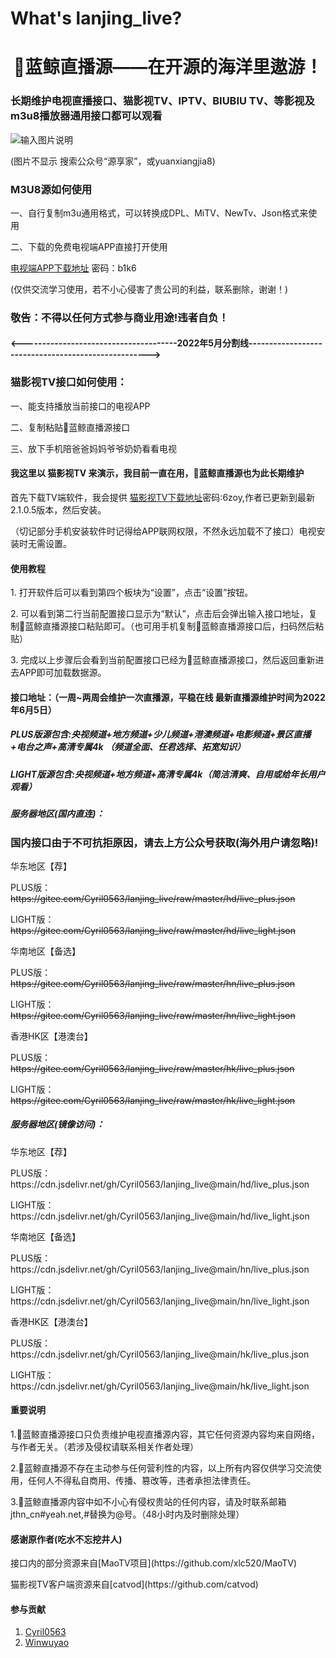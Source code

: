# What's lanjing_live?
<h1 align="center">🐋蓝鲸直播源——在开源的海洋里遨游！</h1>
<h3 align="left">长期维护电视直播接口、猫影视TV、IPTV、BIUBIU TV、等影视及m3u8播放器通用接口都可以观看</h3>


![输入图片说明](https://cdn.jsdelivr.net/gh/Cyril0563/lanjing_live@main/imgs/codes.png)
<p>(图片不显示 搜索公众号“源享家”，或yuanxiangjia8)</p>

<h3 align="left">M3U8源如何使用</h3>
<p>一、自行复制m3u通用格式，可以转换成DPL、MiTV、NewTv、Json格式来使用</P>
<p>二、下载的免费电视端APP直接打开使用</p>

[电视端APP下载地址](https://jthn.lanzoub.com/b056i56zg)
密码：b1k6

<p>(仅供交流学习使用，若不小心侵害了贵公司的利益，联系删除，谢谢！)</p>
<h3>敬告：不得以任何方式参与商业用途!违者自负！</h3>

#### <--------------------------------------2022年5月分割线---------------------------------------------------->

<h3 align="left">猫影视TV接口如何使用：</h3>
<p>一、能支持播放当前接口的电视APP</P>
<p>二、复制粘贴🐋蓝鲸直播源接口</P>
<p>三、放下手机陪爸爸妈妈爷爷奶奶看看电视</P>

#### 我这里以 猫影视TV 来演示，我目前一直在用，🐋蓝鲸直播源也为此长期维护
首先下载TV端软件，我会提供 [猫影视TV下载地址](https://jthn.lanzoub.com/b056c0rlc
)密码:6zoy,作者已更新到最新2.1.0.5版本，然后安装。<P>（切记部分手机安装软件时记得给APP联网权限，不然永远加载不了接口）电视安装时无需设置。</P>

#### 使用教程

<P>1.  打开软件后可以看到第四个板块为“设置”，点击“设置”按钮。</P>
<P>2.  可以看到第二行当前配置接口显示为“默认”，点击后会弹出输入接口地址，复制🐋蓝鲸直播源接口粘贴即可。（也可用手机复制🐋蓝鲸直播源接口后，扫码然后粘贴）</P>
<P>3.  完成以上步骤后会看到当前配置接口已经为🐋蓝鲸直播源接口，然后返回重新进去APP即可加载数据源。</P>

<h4>接口地址：（一周~两周会维护一次直播源，平稳在线 最新直播源维护时间为2022年6月5日）</h4>
<h5>PLUS版源包含:央视频道+地方频道+少儿频道+港澳频道+电影频道+景区直播+电台之声+高清专属4k （频道全面、任君选择、拓宽知识）</h5>
<h5>LIGHT版源包含:央视频道+地方频道+高清专属4k（简洁清爽、自用或给年长用户观看）</h5>
<h5>服务器地区(国内直连)：</h5>

### 国内接口由于不可抗拒原因，请去上方公众号获取(海外用户请忽略)!

<p>华东地区【荐】
<P>PLUS版：<del>https://gitee.com/Cyril0563/lanjing_live/raw/master/hd/live_plus.json</del></P>
<P>LIGHT版：<del>https://gitee.com/Cyril0563/lanjing_live/raw/master/hd/live_light.json</del></P>
</P>
<p>华南地区【备选】
<P>PLUS版：<del>https://gitee.com/Cyril0563/lanjing_live/raw/master/hn/live_plus.json</P>
<P>LIGHT版：<del>https://gitee.com/Cyril0563/lanjing_live/raw/master/hn/live_light.json</P>
</P>
<p>香港HK区【港澳台】
<P>PLUS版：<del>https://gitee.com/Cyril0563/lanjing_live/raw/master/hk/live_plus.json</P>
<P>LIGHT版：<del>https://gitee.com/Cyril0563/lanjing_live/raw/master/hk/live_light.json</P>
<h5>服务器地区(镜像访问)：</h5>
<p>华东地区【荐】
<P>PLUS版：https://cdn.jsdelivr.net/gh/Cyril0563/lanjing_live@main/hd/live_plus.json</P>
<P>LIGHT版：https://cdn.jsdelivr.net/gh/Cyril0563/lanjing_live@main/hd/live_light.json</P>
</P>
<p>华南地区【备选】
<P>PLUS版：https://cdn.jsdelivr.net/gh/Cyril0563/lanjing_live@main/hn/live_plus.json</P>
<P>LIGHT版：https://cdn.jsdelivr.net/gh/Cyril0563/lanjing_live@main/hn/live_light.json</P>
</P>
<p>香港HK区【港澳台】
<P>PLUS版：https://cdn.jsdelivr.net/gh/Cyril0563/lanjing_live@main/hk/live_plus.json</P>
<P>LIGHT版：https://cdn.jsdelivr.net/gh/Cyril0563/lanjing_live@main/hk/live_light.json</P>
</P>

#### 重要说明

<p> 1.🐋蓝鲸直播源接口只负责维护电视直播源内容，其它任何资源内容均来自网络，与作者无关。（若涉及侵权请联系相关作者处理）</P>
<P> 2.🐋蓝鲸直播源不存在主动参与任何营利性的内容，以上所有内容仅供学习交流使用，任何人不得私自商用、传播、篡改等，违者承担法律责任。</p>
<P> 3.🐋蓝鲸直播源内容中如不小心有侵权贵站的任何内容，请及时联系邮箱jthn_cn#yeah.net,#替换为@号。（48小时内及时删除处理）</p>

#### 感谢原作者(吃水不忘挖井人)
<p>接口内的部分资源来自[MaoTV项目](https://github.com/xlc520/MaoTV)</P>
<p>猫影视TV客户端资源来自[catvod](https://github.com/catvod)</P>

#### 参与贡献

1.  [Cyril0563](https://github.com/Cyril0563)
2.  [Winwuyao](https://github.com/wingwuyao)
